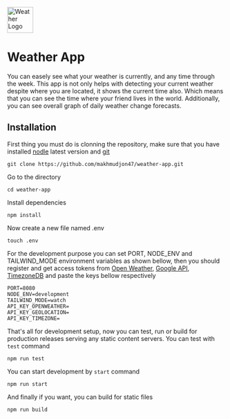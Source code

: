 <a href='https://weather.makhmudjon.uz' target="_blank"><img src='https://aux.iconspalace.com/uploads/18114440851139460815.png' height='60' alt='Weather Logo' aria-label='weather.makhmudjon.uz' /></a>
<h1>Weather App</h1>
You can easely see what your weather is currently, and any time through the week.
This app is not only helps with detecting your current weather despite where you are located, it shows the current time also.
Which means that you can see the time where your friend lives in the world. Additionally, you can see overall graph of daily weather change forecasts.

## Installation

First thing you must do is clonning the repository, make sure that you have installed <a href="https://nodejs.org/en/download" target="_blank">nodle</a> latest version and <a href="https://git-scm.com/downloads" target="_blank">git</a>
```
git clone https://github.com/makhmudjon47/weather-app.git
```

Go to the directory

```
cd weather-app
```

Install dependencies

```
npm install
```

Now create a new file named .env

```
touch .env
```
For the development purpose you can set PORT, NODE_ENV and TAILWIND_MODE environment variables as shown bellow,
then you should register and get access tokens from <a href="https://openweathermap.org/" target="_blank">Open Weather</a>, <a href="https://developers.google.com/maps/documentation/geocoding/get-api-key" target="_blank">Google API</a>, <a href="https://timezonedb.com/api" target="_blank">TimezoneDB</a> and paste the keys bellow respectively
```
PORT=8080
NODE_ENV=development
TAILWIND_MODE=watch
API_KEY_OPENWEATHER=
API_KEY_GEOLOCATION=
API_KEY_TIMEZONE=
```

That's all for development setup, now you can test, run or build for production releases serving any static content servers.
You can test with `test` command
```
npm run test
```
You can start development by `start` command
```
npm run start
```
And finally if you want, you can build for static files
```
npm run build
```

